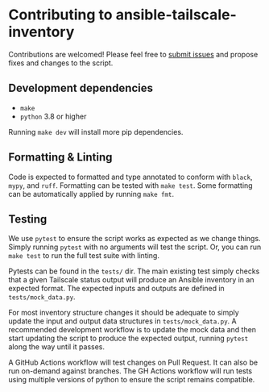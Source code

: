 # Contributing to ansible-tailscale-inventory
Contributions are welcomed! Please feel free to [submit
issues](https://github.com/m4wh6k/ansible-tailscale-inventory/issues) and propose fixes
and changes to the script.

## Development dependencies
- `make`
- `python` 3.8 or higher

Running `make dev` will install more pip dependencies.

## Formatting & Linting
Code is expected to formatted and type annotated to conform with `black`, `mypy`, and
`ruff`. Formatting can be tested with `make test`. Some formatting can be automatically
applied by running `make fmt`.

## Testing
We use `pytest` to ensure the script works as expected as we change things. Simply
running `pytest` with no arguments will test the script. Or, you can run `make test` to
run the full test suite with linting. 

Pytests can be found in the `tests/` dir. The main existing test simply checks that a
given Tailscale status output will produce an Ansible inventory in an expected format.
The expected inputs and outputs are defined in `tests/mock_data.py`. 

For most inventory structure changes it should be adequate to simply update the input
and output data structures in `tests/mock_data.py`. A recommended development workflow
is to update the mock data and then start updating the script to produce the expected
output, running `pytest` along the way until it passes.

A GitHub Actions workflow will test changes on Pull Request. It can also be run
on-demand against branches. The GH Actions workflow will run tests using multiple
versions of python to ensure the script remains compatible.
